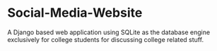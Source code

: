 # Social-Media-Website
A Django based web application using SQLite as the database engine exclusively for college students for discussing college related stuff.
